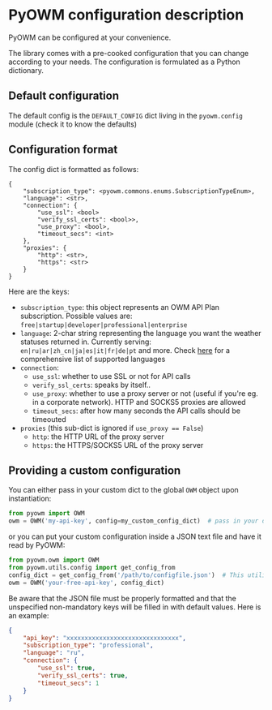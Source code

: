# PyOWM configuration description

PyOWM can be configured at your convenience.

The library comes with a pre-cooked configuration that you can change according to your needs. The configuration is formulated as a Python dictionary.

## Default configuration
The default config is the `DEFAULT_CONFIG` dict living in the `pyowm.config` module (check it to know the defaults) 

## Configuration format
The config dict is formatted as follows:

```
{
    "subscription_type": <pyowm.commons.enums.SubscriptionTypeEnum>,
    "language": <str>,
    "connection": {
        "use_ssl": <bool>
        "verify_ssl_certs": <bool>>,
        "use_proxy": <bool>,
        "timeout_secs": <int>
    },
    "proxies": {
        "http": <str>,
        "https": <str>
    }
}
```

Here are the keys:

  * `subscription_type`: this object represents an OWM API Plan subscription. Possible values are: `free|startup|developer|professional|enterprise`
  * `language`: 2-char string representing the language you want the weather statuses returned in. Currently serving: `en|ru|ar|zh_cn|ja|es|it|fr|de|pt` and more. Check [here](https://openweathermap.org/current) for a comprehensive list of supported languages
  * `connection`:
    * `use_ssl`: whether to use SSL or not for API calls
    * `verify_ssl_certs`: speaks by itself..
    * `use_proxy`: whether to use a proxy server or not (useful if you're eg. in a corporate network). HTTP and SOCKS5 proxies are allowed
    * `timeout_secs`: after how many seconds the API calls should be timeouted
  * `proxies` (this sub-dict is ignored if `use_proxy == False`)
    * `http`: the HTTP URL of the proxy server
    * `https`: the HTTPS/SOCKS5 URL of the proxy server

## Providing a custom configuration
You can either pass in your custom dict to the global `OWM` object upon instantiation:

```python
from pyowm import OWM
owm = OWM('my-api-key', config=my_custom_config_dict)  # pass in your dict as a named argument
```

or you can put your custom configuration inside a JSON text file and have it read by PyOWM:

```python
from pyowm.owm import OWM
from pyowm.utils.config import get_config_from
config_dict = get_config_from('/path/to/configfile.json')  # This utility comes in handy
owm = OWM('your-free-api-key', config_dict)
```

Be aware that the JSON file must be properly formatted and that the unspecified non-mandatory keys will be filled in with default values. Here is an example:

```json
{
    "api_key": "xxxxxxxxxxxxxxxxxxxxxxxxxxxxxxx",
    "subscription_type": "professional",
    "language": "ru",
    "connection": {
        "use_ssl": true,
        "verify_ssl_certs": true,
        "timeout_secs": 1
    }
}
```